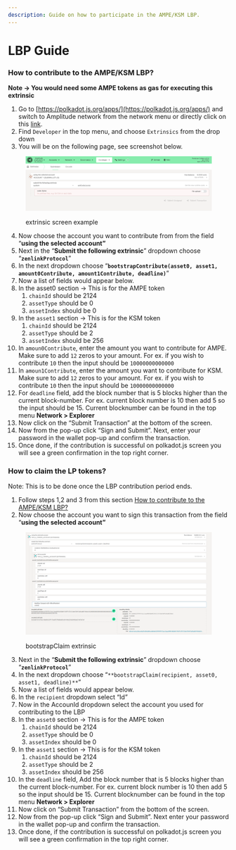 ```yaml
---
description: Guide on how to participate in the AMPE/KSM LBP.
---
```


# LBP Guide

### How to contribute to the AMPE/KSM LBP?

**Note → You would need some AMPE tokens as gas for executing this extrinsic**

1. Go to [https://polkadot.js.org/apps/](https://polkadot.js.org/apps/) and switch to Amplitude network from the network menu or directly click on this [link](https://polkadot.js.org/apps/?rpc=wss%3A%2F%2Famplitude-rpc.dwellir.com#/explorer).
2. Find `Developer` in the top menu, and choose `Extrinsics` from the drop down
3. You will be on the following page, see screenshot below.

<figure><img src="../.gitbook/assets/Screenshot 2023-08-29 at 4.45.45 PM.png" alt=""><figcaption><p>extrinsic screen example</p></figcaption></figure>

4. Now choose the account you want to contribute from from the field “**using the selected account”**
5. Next in the “**Submit the following extrinsic**” dropdown choose “**`zenlinkProtocol`**”
6. In the next dropdown choose “**`bootstrapContribute(asset0, asset1, amount0Contribute, amount1Contribute, deadline)`**”
7. Now a list of fields would appear below.
8. In the asset0 section → This is for the AMPE token
   1. `chainId` should be 2124
   2. `assetType` should be 0
   3. `assetIndex` should be 0
9. In the `asset1` section → This is for the KSM token
   1. `chainId` should be 2124
   2. `assetType` should be 2
   3. `assetIndex` should be 256
10. In `amoun0Contribute`, enter the amount you want to contribute for AMPE. Make sure to add `12` zeros to your amount. For ex. if you wish to contribute `10` then the input should be `10000000000000`
11. In `amoun1Contribute`, enter the amount you want to contribute for KSM. Make sure to add `12` zeros to your amount. For ex. if you wish to contribute `10` then the input should be `10000000000000`
12. For `deadline` field, add the block number that is 5 blocks higher than the current block-number. For ex. current block number is 10 then add 5 so the input should be 15. Current blocknumber can be found in the top menu **Network > Explorer**
13. Now click on the “Submit Transaction” at the bottom of the screen.
14. Now from the pop-up click “Sign and Submit”. Next, enter your password in the wallet pop-up and confirm the transaction.
15. Once done, if the contribution is successful on polkadot.js screen you will see a green confirmation in the top right corner.

### How to claim the LP tokens?

Note: This is to be done once the LBP contribution period ends.

1. Follow steps 1,2 and 3 from this section [How to contribute to the AMPE/KSM LBP?](https://pendulum.gitbook.io/pendulum-docs/community/lbp-guide#how-to-contribute-to-the-ampe-ksm-lbp)
2. Now choose the account you want to sign this transaction from the field “**using the selected account”**

<figure><img src="../.gitbook/assets/Untitled.png" alt=""><figcaption><p>bootstrapClaim extrinsic</p></figcaption></figure>

3. Next in the “**Submit the following extrinsic**” dropdown choose “**`zenlinkProtocol`**”
4. In the next dropdown choose “`**bootstrapClaim(recipient, asset0, asset1, deadline)**`”
5. Now a list of fields would appear below.
6. In the `recipient` dropdown select “Id”
7. Now in the AccounId dropdown select the account you used for contributing to the LBP
8. In the `asset0` section → This is for the AMPE token
   1. `chainId` should be 2124
   2. `assetType` should be 0
   3. `assetIndex` should be 0
9. In the `asset1` section → This is for the KSM token
   1. `chainId` should be 2124
   2. `assetType` should be 2
   3. `assetIndex` should be 256
10. In the `deadline` field, Add the block number that is 5 blocks higher than the current block-number. For ex. current block number is 10 then add 5 so the input should be 15. Current blocknumber can be found in the top menu **Network > Explorer**
11. Now click on “Submit Transaction” from the bottom of the screen.
12. Now from the pop-up click “Sign and Submit”. Next enter your password in the wallet pop-up and confirm the transaction.
13. Once done, if the contribution is successful on polkadot.js screen you will see a green confirmation in the top right corner.
